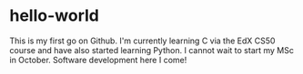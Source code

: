 # hello-world

This is my first go on Github. I'm currently learning C via the EdX CS50 course and have also started learning Python.
I cannot wait to start my MSc in October. Software development here I come!
